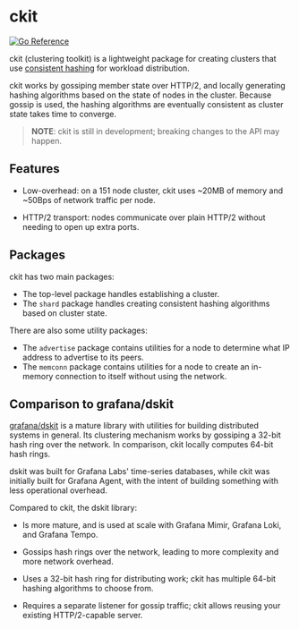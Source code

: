 # ckit

[![Go Reference](https://pkg.go.dev/badge/github.com/grafana/ckit.svg)](https://pkg.go.dev/github.com/grafana/ckit)

ckit (clustering toolkit) is a lightweight package for creating clusters that
use [consistent hashing][] for workload distribution.

ckit works by gossiping member state over HTTP/2, and locally generating
hashing algorithms based on the state of nodes in the cluster. Because gossip
is used, the hashing algorithms are eventually consistent as cluster state
takes time to converge.

> **NOTE**: ckit is still in development; breaking changes to the API may
> happen.

[consistent hashing]: https://en.wikipedia.org/wiki/Consistent_hashing

## Features

* Low-overhead: on a 151 node cluster, ckit uses ~20MB of memory and ~50Bps of
  network traffic per node.

* HTTP/2 transport: nodes communicate over plain HTTP/2 without needing to open
  up extra ports.

## Packages

ckit has two main packages:

* The top-level package handles establishing a cluster.
* The `shard` package handles creating consistent hashing algorithms based on
  cluster state.

There are also some utility packages:

* The `advertise` package contains utilities for a node to determine what IP
  address to advertise to its peers.
* The `memconn` package contains utilities for a node to create an in-memory
  connection to itself without using the network.

## Comparison to grafana/dskit

[grafana/dskit][dskit] is a mature library with utilities for building
distributed systems in general. Its clustering mechanism works by gossiping a
32-bit hash ring over the network. In comparison, ckit locally computes 64-bit
hash rings.

dskit was built for Grafana Labs' time-series databases, while ckit was
initially built for Grafana Agent, with the intent of building something with
less operational overhead.

Compared to ckit, the dskit library:

* Is more mature, and is used at scale with Grafana Mimir, Grafana Loki, and
  Grafana Tempo.

* Gossips hash rings over the network, leading to more complexity and more
  network overhead.

* Uses a 32-bit hash ring for distributing work; ckit has multiple 64-bit
  hashing algorithms to choose from.

* Requires a separate listener for gossip traffic; ckit allows reusing your
  existing HTTP/2-capable server.

[dskit]: https://github.com/grafana/dskit

